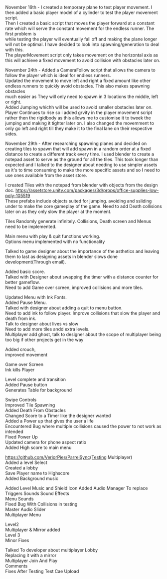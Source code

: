 November 16th -
I created a temporary plane to test player movement. I then added a basic player model of a cylinder to test the player movement script.  
Then I created a basic script that moves the player forward at a constant rate which will serve the constant movement for the endless runner. The first problem is  
while testing the player will eventually fall off and making the plane longer will not be optimal. I have decided to look into spawning/generation to deal with this.  
The playerMovement script only takes movement on the horizontal axis as this will achieve a fixed movement to avoid collision with obstacles later on.    

November 24th -
Added a CameraFollow script that allows the camera to follow the player which is ideal for endless runners.  
Updated the movement to move left and right a fixed amount like other endless runners to quickly avoid obstacles. This also makes spawning obstacles  
much easier as They will only need to spawn in 3 locations the middle, left or right.  
Added Jumping whichh will be used to avoid smaller obstacles later on.  
Player Continues to rise so i added grvity in the player movement script rather then the rigidbody as this allows me to customise it to tweek the jumping and making it tighter later on. I also changed the movemment to only go left and right till they make it to the final lane on their respective sides.  

November 29th - 
After researching spawning planes and decided on creating tiles to spawn that will add spawn in a random order at a fixed distance to create a different track every time. I used blender to create a notepad asset to serve as the ground for all the tiles. This took longer than expected and I talked to the designer about needing to use simpler assets as it's to time consuming to make the more specific assets and so I need to use ones available from the asset store.  

I created Tiles with the notepad from blender with objects from the design doc.  https://assetstore.unity.com/packages/3d/props/office-supplies-low-poly-105519  
These prefabs include objects suited for jumping. avoiding and ssliding under to make the core gameplay of the game. Need to add Death collisions later on as they only slow the player at the moment.


Tiles Randomly generate infinitely.
Collisions, Death screen and Menus need to be implemented.  

Main menu with play & quit functions working.  
Options menu implemented with no functionality

Talked to game designer about the importance of the asthetics and leaving them to last as designing assets in blender slows done development(Through email).

Added basic score.  
Talked with Designer about swapping the timer with a distance counter for better gameflow.  
Need to add Game over screen, improved collisions and more tiles.  
  
Updated Menu with Ink Fonts.  
Added Pause Menu.  
Talked with designer about adding a quit to menu button.  
Need to add ink to follow player. 
Improve collisions that slow the player and death from ink.  
Talk to designer about lives vs slow  
Need to add more tiles andd extra levels.  
Multiplayer add ghost, talk to designer about the scope of multiplayer being too big if other projects get in the way  

Added crouch,  
improved movement  


Game over Screen  
Ink kills Player  
  
Level complete and transition  
Added Pause button  
Generates Table for background    
  
Swipe Controls  
Improved Tile Spawning  
Added Death From Obstacles  
Changed Score to a Timer like the designer wanted  
Added a Power up that gives the user a life  
Encountered Bug where multiple collisions caused the power to not work as intended  
Fixed Power Up  
Updated camera for phone aspect ratio  
Added High score to main menu  

https://github.com/VeriorPies/ParrelSync(Testing Multiplayer)  
Added a level Select  
Created a lobby  
Save Player name to Highscore  
Added Background music  

Added Level Music and Shield Icon 
Added Audio Manager To replace Triggers Sounds 
Sound Effects  
Menu Sounds  
Fixed Bug With Collisions in testing  
Master Audio Slider  
Multiplayer Menu  

Level2  
Multiplayer & Mirror added  
Level 3  
Minor Fixes  

Talked To developer about multiplayer Lobby  
Replacing it with a mirror  
Multiplayer Join And Play  
Comments  
Fixes After Testing
Test Cae Upload  
